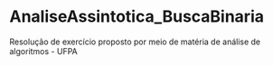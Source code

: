 # AnaliseAssintotica_BuscaBinaria
Resolução de exercício proposto por meio de matéria de análise de algoritmos - UFPA 
